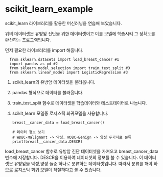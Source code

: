 # scikit_learn_example

scikit_learn 라이브러리를 활용한 머신러닝을 연습해 보았습니다.

위의 데이터셋은 유방암 진단을 위한 데이터셋이고 이를 모델에 학습시켜 그 정확도를 환산하는 프로그램입니다.


먼저 필요한 라이브러리를 import 해줍니다.

      from sklearn.datasets import load_breast_cancer #1
      import pandas as pd #2
      from sklearn.model_selection import train_test_split #3
      from sklearn.linear_model import LogisticRegression #3
      
 1. scikit_learn의 유방암 데이터셋을 불러옵니다. 
 2. pandas 형식으로 데이터를 불러옵니다.
 3. train_test_split 함수로 데이터셋을 학습데이터와 테스트데이터로 나눕니다.
 4. scikit_learn 모델중 로지스틱 회귀모델을 사용합니다.




        breast__cancer_data = load_breast_cancer()

        # 데이터 정보 보기
        # WDBC-Malignant -> 악성, WDBC-Benign -> 양성 두가지로 분류
        print(breast__cancer_data.DESCR)
            

load_breast_cancer 함수로 유방암 진단 데이터셋을 가져오고
breast_cancer_data 변수에 저장합니다.
DESCR을 이용하여 데이터셋의 정보를 볼 수 있습니다. 이 데이터셋은 유방암을 악성,양성 둘중 하나로 분류하는 데이터셋입니다.
따라서 분류를 해야 하므로 로지스틱 회귀 모델이 적절하다고 볼 수 있습니다.

      
  
